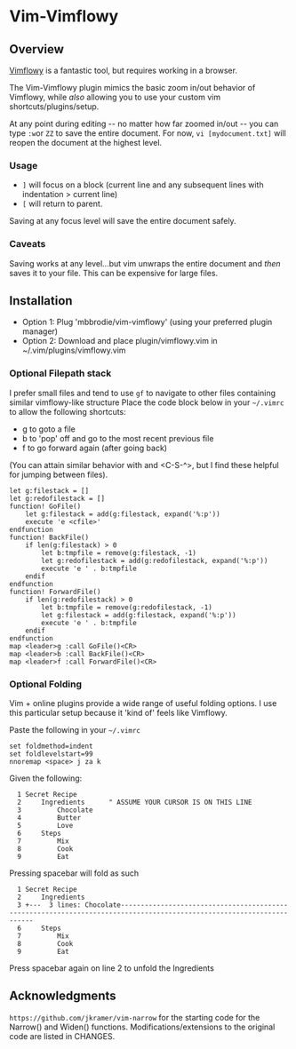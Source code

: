 # Vim-Vimflowy
## Overview 
[Vimflowy](https://github.com/WuTheFWasThat/vimflowy) is a fantastic tool, but requires working in a browser. 

The Vim-Vimflowy plugin mimics the basic zoom in/out behavior of Vimflowy, while *also* allowing you to use your custom vim shortcuts/plugins/setup. 

At any point during editing -- no matter how far zoomed in/out -- you can type `:w`or `ZZ` to save the entire document. For now, `vi [mydocument.txt]` will reopen the document at the highest level.

### Usage 
- `]` will focus on a block (current line and any subsequent lines with indentation > current line)
- `[` will return to parent.

Saving at any focus level will save the entire document safely. 

### Caveats
Saving works at any level...but vim unwraps the entire document and *then* saves it to your file. This can be expensive for large files.


## Installation
- Option 1: 
Plug 'mbbrodie/vim-vimflowy' 
(using your preferred plugin manager)
- Option 2:
Download and place plugin/vimflowy.vim in ~/.vim/plugins/vimflowy.vim

### Optional Filepath stack
I prefer small files and tend to use `gf` to navigate to other files containing similar vimflowy-like structure
Place the code block below in your `~/.vimrc` to allow the following shortcuts:
- <leader>g to goto a file
- <leader>b to 'pop' off and go to the most recent previous file
- <leader>f to go forward again (after going back)

(You can attain similar behavior with <C-o> and <C-S-^>, but I find these helpful for jumping between files).

```
let g:filestack = []
let g:redofilestack = []
function! GoFile()
    let g:filestack = add(g:filestack, expand('%:p'))
    execute 'e <cfile>'
endfunction
function! BackFile()
    if len(g:filestack) > 0 
        let b:tmpfile = remove(g:filestack, -1) 
        let g:redofilestack = add(g:redofilestack, expand('%:p'))
        execute 'e ' . b:tmpfile 
    endif
endfunction
function! ForwardFile()
    if len(g:redofilestack) > 0 
        let b:tmpfile = remove(g:redofilestack, -1) 
        let g:filestack = add(g:filestack, expand('%:p'))
        execute 'e ' . b:tmpfile
    endif
endfunction
map <leader>g :call GoFile()<CR>
map <leader>b :call BackFile()<CR>
map <leader>f :call ForwardFile()<CR>
```

### Optional Folding
Vim + online plugins provide a wide range of useful folding options. I use this particular setup because it 'kind of' feels like Vimflowy. 

Paste the following in your `~/.vimrc`
```
set foldmethod=indent
set foldlevelstart=99
nnoremap <space> j za k 
```

Given the following:
```
  1 Secret Recipe
  2     Ingredients      " ASSUME YOUR CURSOR IS ON THIS LINE
  3         Chocolate
  4         Butter
  5         Love
  6     Steps
  7         Mix
  8         Cook
  9         Eat
```
Pressing spacebar will fold as such

```
  1 Secret Recipe
  2     Ingredients
  3 +---  3 lines: Chocolate----------------------------------------------------------------------------------------------------------------------
  6     Steps
  7         Mix
  8         Cook
  9         Eat
```
Press spacebar again on line 2 to unfold the Ingredients


## Acknowledgments
`https://github.com/jkramer/vim-narrow` for the starting code for the Narrow() and Widen() functions. Modifications/extensions to the original code are listed in CHANGES.

